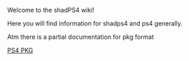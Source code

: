 Welcome to the shadPS4 wiki!

Here you will find information for shadps4 and ps4 generally.

Atm there is a partial documentation for pkg format

[PS4 PKG](https://github.com/georgemoralis/shadPS4/wiki/PKG-Information)